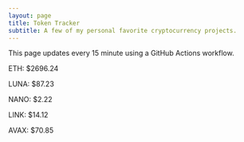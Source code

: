 ```yaml
---
layout: page
title: Token Tracker
subtitle: A few of my personal favorite cryptocurrency projects.
---
```


 This page updates every 15 minute using a GitHub Actions workflow.

<!--BEGINCRYPTOINPUT-->
ETH: $2696.24

LUNA: $87.23

NANO: $2.22

LINK: $14.12

AVAX: $70.85

<!--ENDCRYPTOINPUT-->
